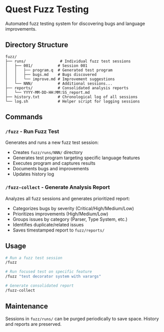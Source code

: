 # Quest Fuzz Testing

Automated fuzz testing system for discovering bugs and language improvements.

## Directory Structure

```
fuzz/
├── runs/               # Individual fuzz test sessions
│   ├── 001/           # Session 001
│   │   ├── program.q  # Generated test program
│   │   ├── bugs.md    # Bugs discovered
│   │   └── improve.md # Improvement suggestions
│   └── NNN/           # Additional sessions...
├── reports/           # Consolidated analysis reports
│   └── YYYY-MM-DD-HH:MM:SS_report.md
├── history.txt        # Chronological log of all sessions
└── log.sh             # Helper script for logging sessions
```

## Commands

### `/fuzz` - Run Fuzz Test
Generates and runs a new fuzz test session:
- Creates `fuzz/runs/NNN/` directory
- Generates test program targeting specific language features
- Executes program and captures results
- Documents bugs and improvements
- Updates history log

### `/fuzz-collect` - Generate Analysis Report
Analyzes all fuzz sessions and generates prioritized report:
- Categorizes bugs by severity (Critical/High/Medium/Low)
- Prioritizes improvements (High/Medium/Low)
- Groups issues by category (Parser, Type System, etc.)
- Identifies duplicate/related issues
- Saves timestamped report to `fuzz/reports/`

## Usage

```bash
# Run a fuzz test session
/fuzz

# Run focused test on specific feature
/fuzz "test decorator system with varargs"

# Generate consolidated report
/fuzz-collect
```

## Maintenance

Sessions in `fuzz/runs/` can be purged periodically to save space. History and reports are preserved.
